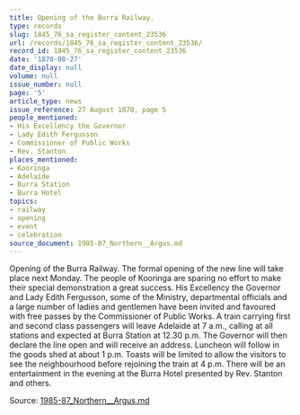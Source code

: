 ```yaml
---
title: Opening of the Burra Railway.
type: records
slug: 1845_76_sa_register_content_23536
url: /records/1845_76_sa_register_content_23536/
record_id: 1845_76_sa_register_content_23536
date: '1870-08-27'
date_display: null
volume: null
issue_number: null
page: '5'
article_type: news
issue_reference: 27 August 1870, page 5
people_mentioned:
- His Excellency the Governor
- Lady Edith Fergusson
- Commissioner of Public Works
- Rev. Stanton
places_mentioned:
- Kooringa
- Adelaide
- Burra Station
- Burra Hotel
topics:
- railway
- opening
- event
- celebration
source_document: 1985-87_Northern__Argus.md
---
```


Opening of the Burra Railway.   The formal opening of the new line will take place next Monday.  The people of Kooringa are sparing no effort to make their special demonstration a great success.  His Excellency the Governor and Lady Edith Fergusson, some of the Ministry, departmental officials and a large number of ladies and gentlemen have been invited and favoured with free passes by the Commissioner of Public Works.  A train carrying first and second class passengers will leave Adelaide at 7 a.m., calling at all stations and expected at Burra Station at 12.30 p.m.  The Governor will then declare the line open and will receive an address.  Luncheon will follow in the goods shed at about 1 p.m.  Toasts will be limited to allow the visitors to see the neighbourhood before rejoining the train at 4 p.m.  There will be an entertainment in the evening at the Burra Hotel presented by Rev. Stanton and others.

Source: [1985-87_Northern__Argus.md](/downloads/markdown/1985-87_Northern__Argus.md)
